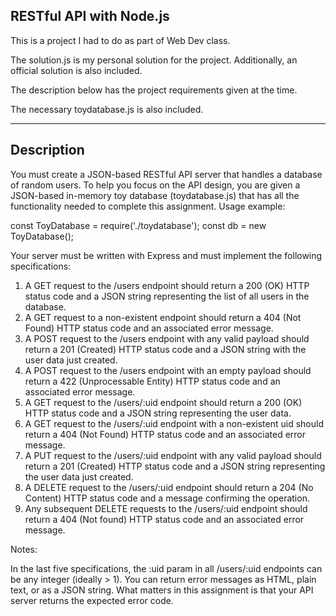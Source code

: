 ## RESTful API with Node.js

This is a project I had to do as part of Web Dev class.

The solution.js is my personal solution for the project. Additionally, an official solution is also included.

The description below has the project requirements given at the time.

The necessary toydatabase.js is also included.

---

## Description

You must create a JSON-based RESTful API server that handles a database of random users.
To help you focus on the API design, you are given a JSON-based in-memory toy database (toydatabase.js) that has all the functionality needed to complete this assignment.
Usage example:


const ToyDatabase = require('./toydatabase');
const db = new ToyDatabase();

Your server must be written with Express and must implement the following specifications:

1. A GET request to the /users endpoint should return a 200 (OK) HTTP status code and a JSON string representing the list of all users in the database.
2. A GET request to a non-existent endpoint should return a 404 (Not Found) HTTP status code and an associated error message.
3. A POST request to the /users endpoint with any valid payload should return a 201 (Created) HTTP status code and a JSON string with the user data just created.
4. A POST request to the /users endpoint with an empty payload should return a 422 (Unprocessable Entity) HTTP status code and an associated error message.
5. A GET request to the /users/:uid endpoint should return a 200 (OK) HTTP status code and a JSON string representing the user data.
6. A GET request to the /users/:uid endpoint with a non-existent uid should return a 404 (Not Found) HTTP status code and an associated error message.
7. A PUT request to the /users/:uid endpoint with any valid payload should return a 201 (Created) HTTP status code and a JSON string representing the user data just created.
8. A DELETE request to the /users/:uid endpoint should return a 204 (No Content) HTTP status code and a message confirming the operation.
9. Any subsequent DELETE requests to the /users/:uid endpoint should return a 404 (Not found) HTTP status code and an associated error message.

Notes:

In the last five specifications, the :uid param in all /users/:uid endpoints can be any integer (ideally > 1).
You can return error messages as HTML, plain text, or as a JSON string. What matters in this assignment is that your API server returns the expected error code.
